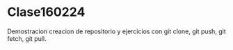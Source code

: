 # Clase160224
Demostracion creacion de repositorio y ejercicios con git clone, git push, git fetch, git pull.
